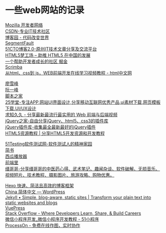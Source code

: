 # 一些web网站的记录

[Mozilla 开发者网络](https://developer.mozilla.org/zh-CN/)<br>
[CSDN-专业IT技术社区](https://www.csdn.net/)<br>
[博客园 - 代码改变世界](https://www.cnblogs.com/)<br>
<a href="https://segmentfault.com/" target="_blank">SegmentFault</a><br>
[51CTO博客2.0-原创IT技术文章分享及交流平台](https://blog.51cto.com/)<br>
[HTML5梦工场 – 助推 HTML5 在中国的发展](http://www.html5dw.com/)<br>
[一个帮助开发者成长的社区 掘金](https://juejin.im/)<br>
[Scrimba](https://scrimba.com/)<br>
[从html、css到 js，WEB前端开发在线学习视频教程 - html中文网](https://www.html.cn/)<br>

[廖雪峰](https://www.liaoxuefeng.com/)<br>
[阮一峰](http://www.ruanyifeng.com/)<br>
[脚本之家](https://www.jb51.net/)<br>
[25学堂-专注APP,网站UI界面设计,分享移动互联网优秀产品,ui素材下载,网页模板下载,UI/UX设计](https://www.25xt.com/)<br>
[求知久久 - 分享最新最流行最实用的 Web 前端与后端视频](https://www.qiuzhi99.com/)<br>
[jQuery之家-自由分享jQuery、html5、css3的插件库](http://www.htmleaf.com/)<br>
[jQuery插件库-收集最全最新最好的jQuery插件](http://www.jq22.com/)<br>
[HTML5资源教程 | 分享HTML5开发资源和开发教程](https://www.html5tricks.com/)<br>

[51Testing软件测试网-软件测试人的精神家园](http://www.51testing.com/html/index.html)<br>
[简书](https://www.jianshu.com/)<br>
[西瓜播放器](http://h5player.bytedance.com/)<br>
[前端里](http://www.yyyweb.com/)<br>
[缙哥哥-分享缙哥哥的中医药心得、武术笔记、趣闻杂谈、软件破解、无损音乐、视频短片、技术教程、摄影图片、旅游攻略、购物优惠。](https://www.dujin.org/)<br>

[Hexo 快速、简洁且高效的博客框架](https://hexo.io/zh-cn/)<br>
[China 简体中文 — WordPress](https://cn.wordpress.org/)<br>
[Jekyll • Simple, blog-aware, static sites | Transform your plain text into static websites and blogs](https://jekyllrb.com/)<br>
[VuePress](https://vuepress.vuejs.org/zh/)<br>
[Stack Overflow - Where Developers Learn, Share, & Build Careers](https://stackoverflow.com/)<br>
[微信小程序开发_微信小程序开发教程 - 51小程序](http://html51.com/)<br>
[ProcessOn - 免费在线作图，实时协作](https://www.processon.com/)<br>
